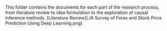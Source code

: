 This folder contains the documents for each part of the research process, from literature review to idea formulation to the exploration of causal inference methods.
[Literature Review](./A Survey of Forex and Stock Price Prediction Using Deep Learning.png)
